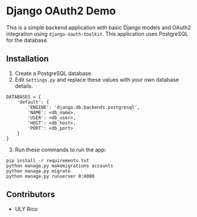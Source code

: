 # Django OAuth2 Demo

This is a simple backend application with basic Django models and OAuth2 integration using ```django-oauth-toolkit```. This application uses PostgreSQL for the database.

## Installation
1. Create a PostgreSQL database.
2. Edit ```Settings.py``` and replace these values with your own database details.
```
DATABASES = {
    'default': {
        'ENGINE': 'django.db.backends.postgresql',
        'NAME': <db_name>,
        'USER': <db_user>,
        'HOST': <db_host>,
        'PORT': <db_port>
    }
}
```
3. Run these commands to run the app:
```
pip install -r requirements.txt
python manage.py makemigrations accounts
python manage.py migrate
python manage.py runserver 0:8080
```

## Contributors
* ULY Rico

